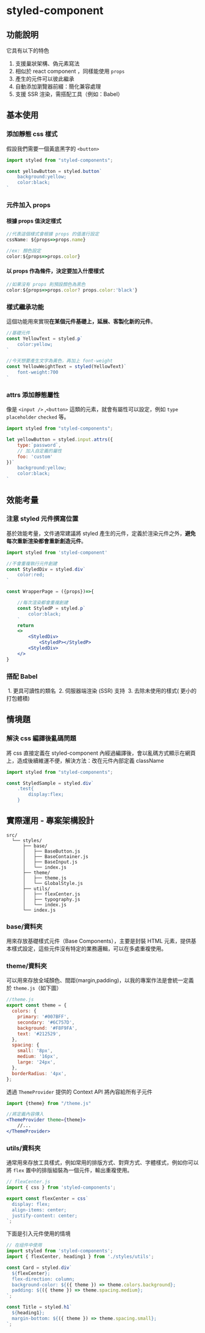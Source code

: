 
# styled-component

## 功能說明

它具有以下的特色

1. 支援巢狀架構、偽元素寫法
2. 相似於 react component ，同樣能使用 `props` 
3. 產生的元件可以彼此繼承
4. 自動添加瀏覽器前綴：簡化兼容處理
5. 支援 SSR 渲染，需搭配工具（例如：Babel）


## 基本使用

### 添加靜態 css 樣式

假設我們需要一個黃底黑字的 `<button>`

```jsx
import styled from "styled-components";

const yellowButton = styled.button`
	background:yellow;
	color:black;
`
```



### 元件加入 props 

#### 根據 props 值決定樣式
```jsx
//代表這個樣式會根據 props 的值進行設定
cssName: ${props=>props.name}

//ex: 顏色設定
color:${props=>props.color}
```
#### 以 props 作為條件，決定要加入什麼樣式

```jsx
//如果沒有 props 則預設顏色為黑色
color:${props=>props.color? props.color:'black'}
```


### 樣式繼承功能

這個功能用來實現**在某個元件基礎上，延展、客製化新的元件**。

```js
//基礎元件
const YellowText = styled.p`
	color:yellow;
`

//今天想要產生文字為黃色，再加上 font-weight
const YellowWeightText = styled(YellowText)`
	font-weight:700
`
```


### attrs 添加靜態屬性

像是 `<input />` ,`<button>` 這類的元素，就會有屬性可以設定，例如 `type`  `placeholder`  `checked` 等。
```jsx
import styled from "styled-components";

let yellowButton = styled.input.attrs({
	type:`password`,
	// 加入自定義的屬性
	foo: 'custom'
})`
	background:yellow;
	color:black;
`
```


## 效能考量
###  注意 styled 元件撰寫位置
基於效能考量，文件通常建議將 styled 產生的元件，定義於渲染元件之外，**避免每次重新渲染都會重新創造元件**。

```jsx
import styled from 'styled-component'

//不會重複執行元件創建
const StyledDiv = styled.div`
	color:red;
`

const WrapperPage = ({props})=>{

	//每次渲染都會重複創建
	const StyledP = styled.p`
		color:black;
	`
	return 
	<>
		<StyledDiv>
			<StyledP></StyledP>
		<StyledDiv>
	</>
}
```

### 搭配 Babel

 1. 更具可讀性的類名
 2. 伺服器端渲染 (SSR) 支持
 3. 去除未使用的樣式( 更小的打包體積)



## 情境題

### 解決 css 編譯後亂碼問題

將 css 直接定義在 styled-component 內經過編譯後，會以亂碼方式顯示在網頁上，造成後續維運不便，解決方法：改在元件內部定義 className 

```jsx
import styled from "styled-components";

const StyledSample = styled.div`
	.test{
		display:flex;
	}

```

## 實際運用 - 專案架構設計

```
src/
  └── styles/
      ├── base/
      │   ├── BaseButton.js
      │   ├── BaseContainer.js
      │   ├── BaseInput.js
      │   └── index.js
      ├── theme/
      │   ├── theme.js
      │   └── GlobalStyle.js
      ├── utils/
      │   ├── flexCenter.js
      │   ├── typography.js
      │   └── index.js
      └── index.js
```

###  base/資料夾
用來存放基礎樣式元件（Base Components），主要是封裝 HTML 元素，提供基本樣式設定，這些元件沒有特定的業務邏輯，可以在多處重複使用。

### theme/資料夾
可以用來存放全域顏色、間距(margin,padding)，以我的專案作法是會統一定義於 `theme.js`（如下圖）

```js
//theme.js
export const theme = {
  colors: {
    primary: '#007BFF',
    secondary: '#6C757D',
    background: '#F8F9FA',
    text: '#212529',
  },
  spacing: {
    small: '8px',
    medium: '16px',
    large: '24px',
  },
  borderRadius: '4px',
};
```

透過 `ThemeProvider` 提供的 Context API 將內容給所有子元件

```jsx
import {theme} from "/theme.js"

//將定義內容傳入
<ThemeProvider theme={theme}>
	//...
</ThemeProvider>
```
### utils/資料夾
通常用來存放工具樣式，例如常用的排版方式、對齊方式、字體樣式，例如你可以將 `flex` 置中的排版組裝為一個元件，輸出重複使用。 

```jsx
// flexCenter.js
import { css } from 'styled-components';

export const flexCenter = css`
  display: flex;
  align-items: center;
  justify-content: center;
`;
```

下面是引入元件使用的情境
```jsx
// 在组件中使用
import styled from 'styled-components';
import { flexCenter, heading1 } from './styles/utils';

const Card = styled.div`
  ${flexCenter};
  flex-direction: column;
  background-color: ${({ theme }) => theme.colors.background};
  padding: ${({ theme }) => theme.spacing.medium};
`;

const Title = styled.h1`
  ${heading1};
  margin-bottom: ${({ theme }) => theme.spacing.small};
`;
```
